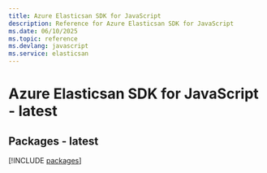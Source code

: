 ```yaml
---
title: Azure Elasticsan SDK for JavaScript
description: Reference for Azure Elasticsan SDK for JavaScript
ms.date: 06/10/2025
ms.topic: reference
ms.devlang: javascript
ms.service: elasticsan
---
```

# Azure Elasticsan SDK for JavaScript - latest
## Packages - latest
[!INCLUDE [packages](elasticsan-index.md)]